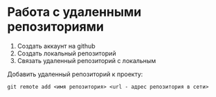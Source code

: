 # Работа с удаленными репозиториями

1. Создать аккаунт на github
2. Создать локальный репозиторий
3. Связать удаленный репозиторий с локальным

Добавить удаленный репозиторий к проекту: 
```
git remote add <имя репозитория> <url - адрес репозитория в сети>
```
